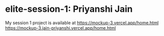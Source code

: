 # elite-session-1: Priyanshi Jain
My session 1 project is available at https://mockup-3.vercel.app/home.html
https://mockup-3.jain-priyanshi.vercel.app/home.html